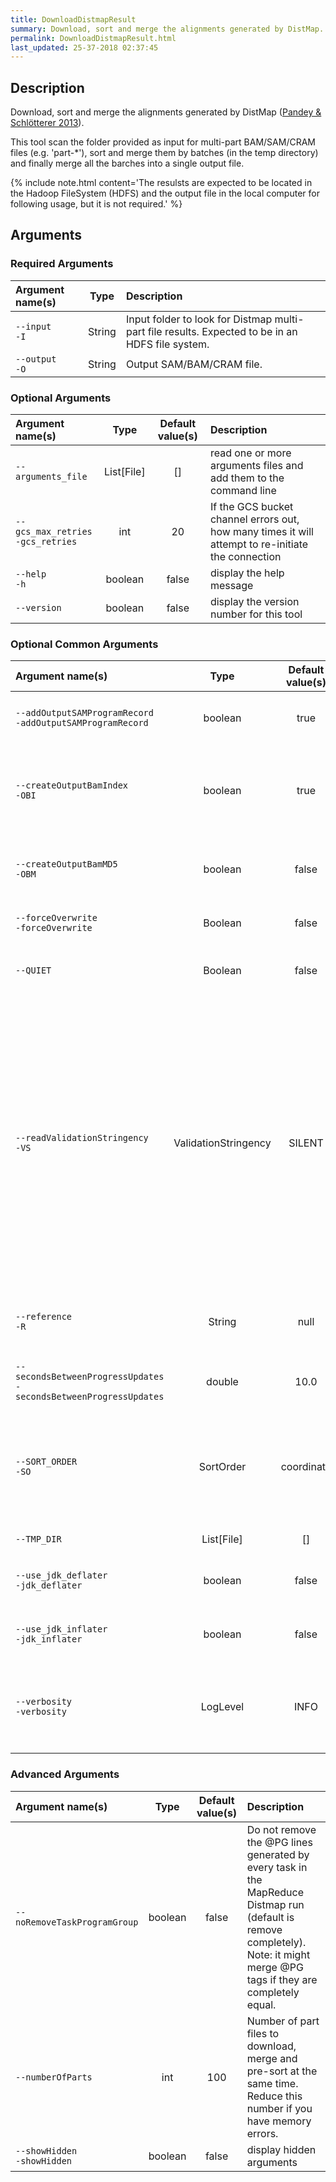 ```yaml
---
title: DownloadDistmapResult
summary: Download, sort and merge the alignments generated by DistMap.
permalink: DownloadDistmapResult.html
last_updated: 25-37-2018 02:37:45
---
```


## Description

Download, sort and merge the alignments generated by DistMap
 (<a href="http://journals.plos.org/plosone/article?id=10.1371/journal.pone.0072614">Pandey
 &amp; Schlötterer 2013</a>).

 <p>This tool scan the folder provided as input for multi-part BAM/SAM/CRAM files (e.g. 'part-*'),
 sort and merge them by batches (in the temp directory) and finally merge all the barches into a
 single output file.
 </p>

{% include note.html content='The resulsts are expected to be located in the Hadoop FileSystem (HDFS) and the
 output file in the local computer for following usage, but it is not required.' %}

## Arguments

### Required Arguments

| Argument name(s) | Type | Description |
| :--------------- | :--: | :------ |
| `--input`<br/>`-I` | String | Input folder to look for Distmap multi-part file results. Expected to be in an HDFS file system. |
| `--output`<br/>`-O` | String | Output SAM/BAM/CRAM file. |

### Optional Arguments

| Argument name(s) | Type | Default value(s) | Description |
| :--------------- | :--: | :--------------: | :------ |
| `--arguments_file` | List[File] | [] | read one or more arguments files and add them to the command line |
| `--gcs_max_retries`<br/>`-gcs_retries` | int | 20 | If the GCS bucket channel errors out, how many times it will attempt to re-initiate the connection |
| `--help`<br/>`-h` | boolean | false | display the help message |
| `--version` | boolean | false | display the version number for this tool |

### Optional Common Arguments

| Argument name(s) | Type | Default value(s) | Description |
| :--------------- | :--: | :--------------: | :------ |
| `--addOutputSAMProgramRecord`<br/>`-addOutputSAMProgramRecord` | boolean | true | If true, adds a PG tag to created SAM/BAM/CRAM files. |
| `--createOutputBamIndex`<br/>`-OBI` | boolean | true | If true, create a BAM/CRAM index when writing a coordinate-sorted BAM/CRAM file. |
| `--createOutputBamMD5`<br/>`-OBM` | boolean | false | If true, create a MD5 digest for any BAM/SAM/CRAM file created |
| `--forceOverwrite`<br/>`-forceOverwrite` | Boolean | false | Force output overwriting if it exists |
| `--QUIET` | Boolean | false | Whether to suppress job-summary info on System.err. |
| `--readValidationStringency`<br/>`-VS` | ValidationStringency | SILENT | Validation stringency for all SAM/BAM/CRAM files read by this program. The default stringency value SILENT can improve performance when processing a BAM file in which variable-length data (read, qualities, tags) do not otherwise need to be decoded.<br/><br/><b>Possible values:</b> <i>STRICT</i>, <i>LENIENT</i>, <i>SILENT</i> |
| `--reference`<br/>`-R` | String | null | Reference sequence file. Required for CRAM input/output. |
| `--secondsBetweenProgressUpdates`<br/>`-secondsBetweenProgressUpdates` | double | 10.0 | Output traversal statistics every time this many seconds elapse. |
| `--SORT_ORDER`<br/>`-SO` | SortOrder | coordinate | Sort order of output file<br/><br/><b>Possible values:</b> <i>unsorted</i>, <i>queryname</i>, <i>coordinate</i>, <i>duplicate</i>, <i>unknown</i> |
| `--TMP_DIR` | List[File] | [] | Undocumented option |
| `--use_jdk_deflater`<br/>`-jdk_deflater` | boolean | false | Whether to use the JdkDeflater (as opposed to IntelDeflater) |
| `--use_jdk_inflater`<br/>`-jdk_inflater` | boolean | false | Whether to use the JdkInflater (as opposed to IntelInflater) |
| `--verbosity`<br/>`-verbosity` | LogLevel | INFO | Control verbosity of logging.<br/><br/><b>Possible values:</b> <i>ERROR</i>, <i>WARNING</i>, <i>INFO</i>, <i>DEBUG</i> |

### Advanced Arguments

| Argument name(s) | Type | Default value(s) | Description |
| :--------------- | :--: | :--------------: | :------ |
| `--noRemoveTaskProgramGroup` | boolean | false | Do not remove the @PG lines generated by every task in the MapReduce Distmap run (default is remove completely). Note: it might merge @PG tags if they are completely equal. |
| `--numberOfParts` | int | 100 | Number of part files to download, merge and pre-sort at the same time. Reduce this number if you have memory errors. |
| `--showHidden`<br/>`-showHidden` | boolean | false | display hidden arguments |


